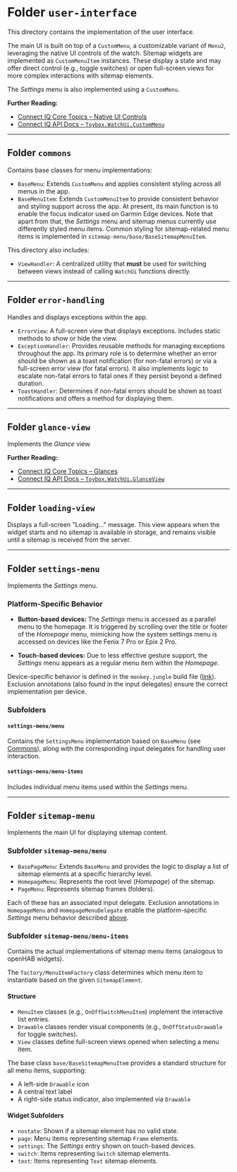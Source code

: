 # Folder `user-interface`

This directory contains the implementation of the user interface.

The main UI is built on top of a `CustomMenu`, a customizable variant of `Menu2`, leveraging the native UI controls of the watch. Sitemap widgets are implemented as `CustomMenuItem` instances. These display a state and may offer direct control (e.g., toggle switches) or open full-screen views for more complex interactions with sitemap elements.

The *Settings* menu is also implemented using a `CustomMenu`.

**Further Reading:**

* [Connect IQ Core Topics – Native UI Controls](https://developer.garmin.com/connect-iq/core-topics/native-controls/)
* [Connect IQ API Docs – `Toybox.WatchUi.CustomMenu`](https://developer.garmin.com/connect-iq/api-docs/Toybox/WatchUi/CustomMenu.html)

---

## Folder `commons`

Contains base classes for menu implementations:

* `BaseMenu`: Extends `CustomMenu` and applies consistent styling across all menus in the app.
* `BaseMenuItem`: Extends `CustomMenuItem` to provide consistent behavior and styling support across the app. At present, its main function is to enable the focus indicator used on Garmin Edge devices.
  Note that apart from that, the *Settings* menu and sitemap menus currently use differently styled menu items. Common styling for sitemap-related menu items is implemented in `sitemap-menu/base/BaseSitemapMenuItem`.

This directory also includes:

* `ViewHandler`: A centralized utility that **must** be used for switching between views instead of calling `WatchUi` functions directly.

---

## Folder `error-handling`

Handles and displays exceptions within the app.

* `ErrorView`: A full-screen view that displays exceptions. Includes static methods to show or hide the view.
* `ExceptionHandler`: Provides reusable methods for managing exceptions throughout the app. Its primary role is to determine whether an error should be shown as a toast notification (for non-fatal errors) or via a full-screen error view (for fatal errors). It also implements logic to escalate non-fatal errors to fatal ones if they persist beyond a defined duration.
* `ToastHandler`: Determines if non-fatal errors should be shown as toast notifications and offers a method for displaying them.

---

## Folder `glance-view`

Implements the *Glance* view.

**Further Reading:**

* [Connect IQ Core Topics – Glances](https://developer.garmin.com/connect-iq/core-topics/glances/)
* [Connect IQ API Docs – `Toybox.WatchUi.GlanceView`](https://developer.garmin.com/connect-iq/api-docs/Toybox/WatchUi/GlanceView.html)

---

## Folder `loading-view`

Displays a full-screen "Loading..." message. This view appears when the widget starts and no sitemap is available in storage, and remains visible until a sitemap is received from the server.

---

## Folder `settings-menu`

Implements the *Settings* menu.

### Platform-Specific Behavior

* **Button-based devices:**
  The *Settings* menu is accessed as a parallel menu to the homepage. It is triggered by scrolling over the title or footer of the *Homepage* menu, mimicking how the system settings menu is accessed on devices like the Fenix 7 Pro or Epix 2 Pro.

* **Touch-based devices:**
  Due to less effective gesture support, the *Settings* menu appears as a regular menu item within the *Homepage*.

Device-specific behavior is defined in the `monkey.jungle` build file ([link](https://github.com/TheNinth7/ohg?tab=readme-ov-file#root-folder-)). Exclusion annotations (also found in the input delegates) ensure the correct implementation per device.

### Subfolders

#### `settings-menu/menu`

Contains the `SettingsMenu` implementation based on `BaseMenu` (see [Commons](#folder-commons)), along with the corresponding input delegates for handling user interaction.

#### `settings-menu/menu-items`

Includes individual menu items used within the *Settings* menu.

---

## Folder `sitemap-menu`

Implements the main UI for displaying sitemap content.

### Subfolder `sitemap-menu/menu`

* `BasePageMenu`: Extends `BaseMenu` and provides the logic to display a list of sitemap elements at a specific hierarchy level.
* `HomepageMenu`: Represents the root level (*Homepage*) of the sitemap.
* `PageMenu`: Represents sitemap frames (folders).

Each of these has an associated input delegate. Exclusion annotations in `HomepageMenu` and `HomepageMenuDelegate` enable the platform-specific *Settings* menu behavior described [above](#folder-settings-menu).

### Subfolder `sitemap-menu/menu-items`

Contains the actual implementations of sitemap menu items (analogous to openHAB widgets).

The `factory/MenuItemFactory` class determines which menu item to instantiate based on the given `SitemapElement`.

#### Structure

* `MenuItem` classes (e.g., `OnOffSwitchMenuItem`) implement the interactive list entries.
* `Drawable` classes render visual components (e.g., `OnOffStatusDrawable` for toggle switches).
* `View` classes define full-screen views opened when selecting a menu item.

The base class `base/BaseSitemapMenuItem` provides a standard structure for all menu items, supporting:

* A left-side `Drawable` icon
* A central text label
* A right-side status indicator, also implemented via `Drawable`

#### Widget Subfolders

* `nostate`: Shown if a sitemap element has no valid state.
* `page`: Menu items representing sitemap `Frame` elements.
* `settings`: The *Settings* entry shown on touch-based devices.
* `switch`: Items representing `Switch` sitemap elements.
* `text`: Items representing `Text` sitemap elements.

